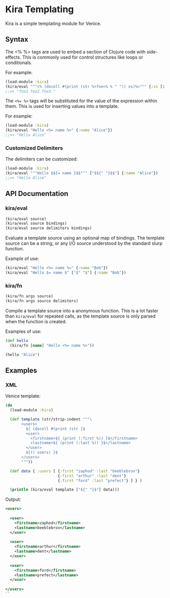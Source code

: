 # Kira Templating

Kira is a simple templating module for Venice.


## Syntax

The <% %> tags are used to embed a section of Clojure code with side-effects. This is commonly used for control structures like loops or conditionals.

For example:

```clojure
(load-module :kira)
(kira/eval """<% (docoll #(print (str %>foo<% % " ")) xs)%>""" {:xs [1 2 3]})
;;=> "foo1 foo2 foo3 "
```

The `<%= %>` tags will be substituted for the value of the expression within them. This is used for inserting values into a template.

For example:

```clojure
(load-module :kira)
(kira/eval "Hello <%= name %>" {:name "Alice"})
;;=> "Hello Alice"
```

### Customized Delimiters

The delimiters can be customized:

```clojure
(load-module :kira)
(kira/eval """Hello $${= name }$$""" ["$${" "}$$"] {:name "Alice"})
;;=> "Hello Alice"
```

## API Documentation

### kira/eval

```clojure
(kira/eval source)
(kira/eval source bindings)
(kira/eval source delimiters bindings)
```

Evaluate a template source using an optional map of bindings. The template source can be a string, or any I/O source understood by the standard slurp function.

Example of use:

```clojure
(kira/eval "Hello <%= name %>" {:name "Bob"})
(kira/eval "Hello $= name $" ["$" "$"] {:name "Bob"})
```

### kira/fn

```clojure
(kira/fn args source)
(kira/fn args source delimiters)
```

Compile a template source into a anonymous function. This is a lot faster than `kira/eval` for repeated calls, as the template source is only parsed when the function is created.

Examples of use:

```clojure
(def hello
  (kira/fn [name] "Hello <%= name %>"))

(hello "Alice")
```

## Examples

### XML

Venice template:

```clojure
(do
  (load-module :kira)

  (def template (str/strip-indent """\
       <users>
         ${ (docoll #(print (str }$
         <user>
           <firstname>${ (print (:first %)) }$</firstname>
           <lastname>${ (print (:last %)) }$</lastname>
         </user>
         ${)) users) }$
       </users>
       """))

  (def data { :users [ {:first "zaphod" :last "beeblebrox"}
                       {:first "arthur" :last "dent"}
                       {:first "ford" :last "prefect"} ] } )

  (println (kira/eval template ["${" "}$"] data)))
```

Output:

```xml
<users>
  
  <user>
    <firstname>zaphod</firstname>
    <lastname>beeblebrox</lastname>
  </user>
  
  <user>
    <firstname>arthur</firstname>
    <lastname>dent</lastname>
  </user>
  
  <user>
    <firstname>ford</firstname>
    <lastname>prefect</lastname>
  </user>
  
</users>
``